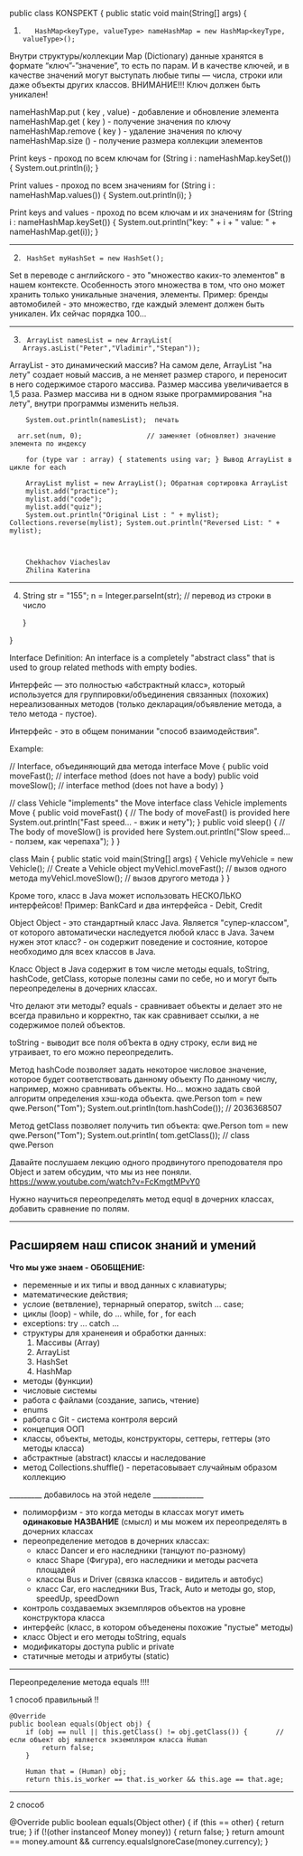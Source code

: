 public class KONSPEKT {
public static void main(String[] args) {

1.        HashMap<keyType, valueType> nameHashMap = new HashMap<keyType, valueType>();

Внутри структуры/коллекции Map (Dictionary) данные хранятся в формате “ключ”-”значение”, то есть по парам.
И в качестве ключей, и в качестве значений могут выступать любые типы — числа, строки или даже объекты других классов.
ВНИМАНИЕ!!! Ключ должен быть уникален!

nameHashMap.put ( key , value) - добавление и обновление элемента
nameHashMap.get ( key ) - получение значения по ключу
nameHashMap.remove ( key ) - удаление значения по ключу
nameHashMap.size () - получение размера коллекции элементов

Print keys - проход по всем ключам
for (String i : nameHashMap.keySet()) { System.out.println(i); }

Print values - проход по всем значениям
for (String i : nameHashMap.values()) { System.out.println(i); }

Print keys and values - проход по всем ключам и их значениям
for (String i : nameHashMap.keySet()) { System.out.println("key: " + i + " value: " + nameHashMap.get(i)); }

--------------------------------------------------------------------------------------------------------------------

2.      HashSet myHashSet = new HashSet();

Set в переводе с английского - это "множество каких-то элементов" в нашем контексте.
Особенность этого множества в том, что оно может хранить только уникальные значения, элементы.
Пример: бренды автомобилей - это множество, где каждый элемент должен быть уникален. Их сейчас порядка 100...

--------------------------------------------------------------------------------------------------------------------

3.      ArrayList namesList = new ArrayList( Arrays.asList("Peter","Vladimir","Stepan"));

ArrayList - это динамический массив?
На самом деле, ArrayList "на лету" создает новый массив, а не меняет размер старого, и переносит в него
содержимое старого массива. Размер массива увеличивается в 1,5 раза. Размер массива ни в одном
языке программирования "на лету", внутри программы изменить нельзя.

        System.out.println(namesList);  печать

      arr.set(num, 0);                // заменяет (обновляет) значение элемента по индексу

        for (type var : array) { statements using var; } Вывод ArrayList в цикле for each

        ArrayList mylist = new ArrayList(); Обратная сортировка ArrayList
        mylist.add("practice");
        mylist.add("code");
        mylist.add("quiz");
        System.out.println("Original List : " + mylist); Collections.reverse(mylist); System.out.println("Reversed List: " + mylist);



        Chekhachov Viacheslav
        Zhilina Katerina

----------------------------------------------------------------------------------

4. String str = "155";
   n = Integer.parseInt(str); // перевод из строки в число

   }

}

Interface
Definition: An interface is a completely "abstract class" that is used to group related methods with empty bodies.

Интерфейс — это полностью «абстрактный класс», который используется для группировки/объединения связанных (похожих)
нереализованных методов (только декларация/объявление метода, а тело метода - пустое).

Интерфейс - это в общем понимании "способ взаимодействия".

Example:

// Interface, объединяющий два метода interface Move { public void moveFast(); // interface method (does not have a
body) public void moveSlow(); // interface method (does not have a body) }

// class Vehicle "implements" the Move interface class Vehicle implements Move { public void moveFast() { // The body of
moveFast() is provided here System.out.println("Fast speed... - вжик и нету"); } public void sleep() { // The body of
moveSlow() is provided here System.out.println("Slow speed... - ползем, как черепаха"); } }

class Main { public static void main(String[] args) { Vehicle myVehicle = new Vehicle(); // Create a Vehicle object
myVehicl.moveFast(); // вызов одного метода myVehicl.moveSlow(); // вызов другого метода } }

Кроме того, класс в Java может использовать НЕСКОЛЬКО интерфейсов! Пример: BankCard и два интерфейса - Debit, Credit

Object
Object - это стандартный класс Java. Является "супер-классом", от которого автоматически наследуется любой класс в Java.
Зачем нужен этот класс? - он содержит поведение и состояние, которое необходимо для всех классов в Java.

Класс Object в Java содержит в том числе методы equals, toString, hashCode, getClass, которые полезны сами по себе, но и
могут быть переопределены в дочерних классах.

Что делают эти методы? equals - сравнивает объекты и делает это не всегда правильно и корректно, так как сравнивает
ссылки, а не содержимое полей объектов.

toString - выводит все поля обЪекта в одну строку, если вид не утраивает, то его можно переопределить.

Метод hashCode позволяет задать некоторое числовое значение, которое будет соответствовать данному объекту По данному
числу, например, можно сравнивать объекты. Но... можно задать свой алгоритм определения хэш-кода объекта. qwe.Person
tom =
new qwe.Person("Tom"); System.out.println(tom.hashCode()); // 2036368507

Метод getClass позволяет получить тип объекта: qwe.Person tom = new qwe.Person("Tom"); System.out.println(
tom.getClass()); //
class qwe.Person

Давайте послушаем лекцию одного продвинутого преподователя про Object и затем обсудим, что мы из нее
поняли. https://www.youtube.com/watch?v=FcKmgtMPvY0

Нужно научиться переопределять метод equql в дочерних классах, добавить сравнение по полям.

---------------------------------------------------------------------------

## Расширяем наш список знаний и умений

**Что мы уже знаем - ОБОБЩЕНИЕ:**

- переменные и их типы и ввод данных с клавиатуры;
- математические действия;
- услоие (ветвление), тернарный оператор, switch ... case;
- циклы (loop) - while, do ... while, for , for each
- exceptions: try ... catch ...
- cтруктуры для храненеия и обработки данных:
    1. Массивы (Array)
    2. ArrayList
    3. HashSet
    4. HashMap
- методы (функции)
- числовые системы
- работа с файлами (создание, запись, чтение)
- enums
- работа с Git - система контроля версий
- концепция ООП
- классы, объекты, методы, конструкторы, сеттеры, геттеры (это методы класса)
- абстрактные (abstract) классы и наследование
- метод Collections.shuffle() - перетасовывает случайным образом коллекцию

_________ добавилось на этой неделе ______________

- полиморфизм - это когда методы в классах могут иметь **одинаковые НАЗВАНИЕ** (смысл) и
  мы можем их переопределять в дочерних классах
- переопределение методов в дочерних классах:
    - класс Dancer и его наследники (танцуют по-разному)
    - класс Shape (Фигура), его наследники и методы расчета площадей
    - классы Bus и Driver (связка классов - видитель и автобус)
    - класс Car, его наследники Bus, Track, Auto и методы go, stop, speedUp, speedDown
- контроль создаваемых экземпляров объектов на уровне конструктора класса
- интерфейс (класс, в котором объеденены похожие "пустые" методы)
- класс Object и его методы toString, equals
- модификаторы доступа public и private
- статичные методы и атрибуты (static)

-----------------------------------------------------------------------------

Переопределение метода equals !!!!

1 способ правильный !!

    @Override
    public boolean equals(Object obj) {
        if (obj == null || this.getClass() != obj.getClass()) {       // если объект obj является экземпляром класса Human
            return false;
        }

        Human that = (Human) obj;
        return this.is_worker == that.is_worker && this.age == that.age;

------------------------
2 способ

@Override
public boolean equals(Object other) {
if (this == other) {
return true;
}
if (!(other instanceof Money money)) {
return false;
}
return amount == money.amount && currency.equalsIgnoreCase(money.currency);
}